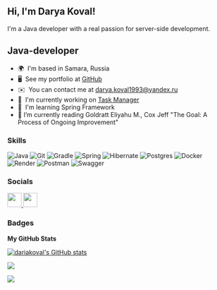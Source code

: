 <h2> Hi, I'm Darya Koval!  </h2> 
I'm a Java developer with a real passion for server-side development.

Java-developer
--------------

* 🌍  I'm based in Samara, Russia
* 🖥️  See my portfolio at [GitHub](http://github.com/dariakoval?tab=repositories)
* ✉️  You can contact me at [darya.koval1993@yandex.ru](mailto:darya.koval1993@yandex.ru)
* 🚀  I'm currently working on [Task Manager](http://github.com/dariakoval/java-project-99)
* 🧠  I'm learning Spring Framework
* 📖  I’m currently reading Goldratt Eliyahu M., Cox Jeff "The Goal: A Process of Ongoing Improvement"

### Skills
![Java](https://img.shields.io/badge/java-%23ED8B00.svg?style=for-the-badge&logo=openjdk&logoColor=white) ![Git](https://img.shields.io/badge/git-%23F05033.svg?style=for-the-badge&logo=git&logoColor=white) ![Gradle](https://img.shields.io/badge/Gradle-02303A.svg?style=for-the-badge&logo=Gradle&logoColor=white) ![Spring](https://img.shields.io/badge/Spring-6DB33F?style=for-the-badge&logo=spring&logoColor=white) ![Hibernate](https://img.shields.io/badge/Hibernate-59666C?style=for-the-badge&logo=Hibernate&logoColor=white) ![Postgres](https://img.shields.io/badge/PostgreSQL-316192?style=for-the-badge&logo=postgresql&logoColor=white) ![Docker](https://img.shields.io/badge/docker-%230db7ed.svg?style=for-the-badge&logo=docker&logoColor=white) ![Render](https://img.shields.io/badge/Render-%46E3B7.svg?style=for-the-badge&logo=render&logoColor=white) ![Postman](https://img.shields.io/badge/Postman-FF6C37?style=for-the-badge&logo=postman&logoColor=white) ![Swagger](https://img.shields.io/badge/-Swagger-%23Clojure?style=for-the-badge&logo=swagger&logoColor=white)

### Socials

<p align="left"> 
  <a href="https://telegram.me/darya_koval93" target="_blank" rel="noreferrer">
    <picture>
      <img src="https://camo.githubusercontent.com/f4b401dd7cd9b7840fd31acafd49e151a80e4c9600bf219934461b96dd98e013/68747470733a2f2f6564656e742e6769746875622e696f2f537570657254696e7949636f6e732f696d616765732f7376672f74656c656772616d2e737667" width="32" height="32" />
    </picture> 
  </a>
<!--   <a href="https://www.github.com/dariakoval" target="_blank" rel="noreferrer">
    <picture>
      <source media="(prefers-color-scheme: dark)" srcset="https://raw.githubusercontent.com/danielcranney/readme-generator/main/public/icons/socials/github-dark.svg" /> 
      <source media="(prefers-color-scheme: light)" srcset="https://raw.githubusercontent.com/danielcranney/readme-generator/main/public/icons/socials/github.svg" /> 
      <img src="https://raw.githubusercontent.com/danielcranney/readme-generator/main/public/icons/socials/github.svg" width="32" height="32" /> 
    </picture> 
  </a> -->
  <a href="https://www.linkedin.com/in/darya-koval-831655298" target="_blank" rel="noreferrer">
    <picture>
      <source media="(prefers-color-scheme: dark)" srcset="https://raw.githubusercontent.com/danielcranney/readme-generator/main/public/icons/socials/linkedin.svg" />
      <source media="(prefers-color-scheme: light)" srcset="https://raw.githubusercontent.com/danielcranney/readme-generator/main/public/icons/socials/linkedin.svg" />
      <img src="https://raw.githubusercontent.com/danielcranney/readme-generator/main/public/icons/socials/linkedin.svg" width="32" height="32" />
    </picture> 
  </a> 
</p>

### Badges

<b>My GitHub Stats</b>

<a href="http://www.github.com/dariakoval"><img src="https://github-readme-stats.vercel.app/api?username=dariakoval&show_icons=true&hide=stars,&count_private=true&title_color=22c55e&text_color=ffffff&icon_color=facc15&bg_color=1c1917&hide_border=true&show_icons=true" alt="dariakoval's GitHub stats" /></a>

<a href="http://www.github.com/dariakoval"><img src="https://github-readme-streak-stats.herokuapp.com/?user=dariakoval&stroke=ffffff&background=1c1917&ring=22c55e&fire=22c55e&currStreakNum=ffffff&currStreakLabel=22c55e&sideNums=ffffff&sideLabels=ffffff&dates=ffffff&hide_border=true" /></a>

[![](https://visitcount.itsvg.in/api?id=dariakoval&label=Profile%20Views&color=10&icon=6&pretty=false)](https://visitcount.itsvg.in)

<!--
**dariakoval/dariakoval** is a ✨ _special_ ✨ repository because its `README.md` (this file) appears on your GitHub profile.

<img src="https://media.giphy.com/media/mGcNjsfWAjY5AEZNw6/giphy.gif" width="50">

Here are some ideas to get you started:

- 🔭 I’m currently working on ...
- 🌱 I’m currently learning ...
- 👯 I’m looking to collaborate on ...
- 🤔 I’m looking for help with ...
- 💬 Ask me about ...
- 📫 How to reach me: ...
- 😄 Pronouns: ...
- ⚡ Fun fact: ...
-->
